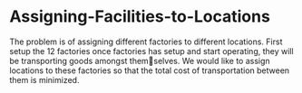 # Assigning-Facilities-to-Locations

The problem is of assigning different factories to different locations. First setup the 12 factories once factories has setup and start operating, they will be transporting goods amongst themselves. We would like to assign locations to these factories so that the total cost of transportation between them is minimized.
